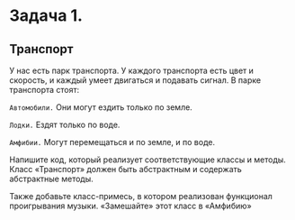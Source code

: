 # Задача 1. 
## Транспорт
У нас есть парк транспорта. У каждого транспорта есть цвет и скорость, и каждый умеет двигаться и подавать сигнал. В парке транспорта стоят:

`Автомобили.` Они могут ездить только по земле.

`Лодки.` Ездят только по воде.

`Амфибии.` Могут перемещаться и по земле, и по воде.

Напишите код, который реализует соответствующие классы и методы. Класс «Транспорт» должен быть абстрактным и содержать абстрактные методы.

Также добавьте класс-примесь, в котором реализован функционал проигрывания музыки. «Замешайте» этот класс в «Амфибию»

